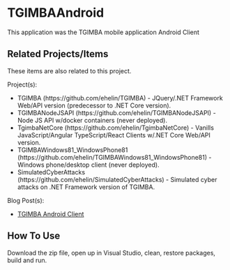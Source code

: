 # TGIMBAAndroid
This application was the TGIMBA mobile application Android Client

## Related Projects/Items
These items are also related to this project. 

Project(s):
<ul>
<li>TGIMBA (https://github.com/ehelin/TGIMBA) - JQuery/.NET Framework Web/API version (predecessor to .NET Core version).</li>
<li>TGIMBANodeJSAPI (https://github.com/ehelin/TGIMBANodeJSAPI) - Node JS API w/docker containers (never deployed).</li>
<li>TgimbaNetCore (https://github.com/ehelin/TgimbaNetCore) - Vanills JavaScript/Angular TypeScript/React Clients w/.NET Core Web/API version.</li>
<li>TGIMBAWindows81_WindowsPhone81 (https://github.com/ehelin/TGIMBAWindows81_WindowsPhone81) - Windows phone/desktop client (never deployed).</li>
<li>SimulatedCyberAttacks (https://github.com/ehelin/SimulatedCyberAttacks) - Simulated cyber attacks on .NET Framework version of TGIMBA.</li>
</ul>

Blog Post(s):
<ul>
  <li><a href="https://erichelin.wordpress.com/2016/08/28/tgimba-android-client/">TGIMBA Android Client</a>
  </li>
</ul>
	
## How To Use
Download the zip file, open up in Visual Studio, clean, restore packages, build and run.
